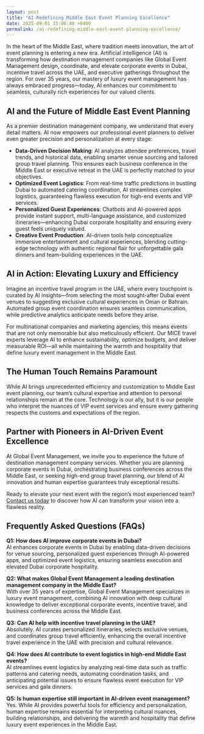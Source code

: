```yaml
---
layout: post
title: "AI Redefining Middle East Event Planning Excellence"
date: 2025-09-01 15:06:40 +0400
permalink: /ai-redefining-middle-east-event-planning-excellence/
---
```

In the heart of the Middle East, where tradition meets innovation, the art of event planning is entering a new era. Artificial intelligence (AI) is transforming how destination management companies like Global Event Management design, coordinate, and elevate corporate events in Dubai, incentive travel across the UAE, and executive gatherings throughout the region. For over 35 years, our mastery of luxury event management has always embraced progress—today, AI enhances our commitment to seamless, culturally rich experiences for our valued clients.

## AI and the Future of Middle East Event Planning

As a premier destination management company, we understand that every detail matters. AI now empowers our professional event planners to deliver even greater precision and personalization at every stage:

- **Data-Driven Decision Making**: AI analyzes attendee preferences, travel trends, and historical data, enabling smarter venue sourcing and tailored group travel planning. This ensures each business conference in the Middle East or executive retreat in the UAE is perfectly matched to your objectives.
- **Optimized Event Logistics**: From real-time traffic predictions in bustling Dubai to automated catering coordination, AI streamlines complex logistics, guaranteeing flawless execution for high-end events and VIP services.
- **Personalized Guest Experiences**: Chatbots and AI-powered apps provide instant support, multi-language assistance, and customized itineraries—enhancing Dubai corporate hospitality and ensuring every guest feels uniquely valued.
- **Creative Event Production**: AI-driven tools help conceptualize immersive entertainment and cultural experiences, blending cutting-edge technology with authentic regional flair for unforgettable gala dinners and team-building experiences in the UAE.

## AI in Action: Elevating Luxury and Efficiency

Imagine an incentive travel program in the UAE, where every touchpoint is curated by AI insights—from selecting the most sought-after Dubai event venues to suggesting exclusive cultural experiences in Oman or Bahrain. Automated group event coordination ensures seamless communication, while predictive analytics anticipate needs before they arise.

For multinational companies and marketing agencies, this means events that are not only memorable but also meticulously efficient. Our MICE travel experts leverage AI to enhance sustainability, optimize budgets, and deliver measurable ROI—all while maintaining the warmth and hospitality that define luxury event management in the Middle East.

## The Human Touch Remains Paramount

While AI brings unprecedented efficiency and customization to Middle East event planning, our team’s cultural expertise and attention to personal relationships remain at the core. Technology is our ally, but it is our people who interpret the nuances of VIP event services and ensure every gathering respects the customs and expectations of the region.

## Partner with Pioneers in AI-Driven Event Excellence

At Global Event Management, we invite you to experience the future of destination management company services. Whether you are planning corporate events in Dubai, orchestrating business conferences across the Middle East, or seeking high-end group travel planning, our blend of AI innovation and human expertise guarantees truly exceptional results.

Ready to elevate your next event with the region’s most experienced team? [Contact us today](https://geventm.com/) to discover how AI can transform your vision into a flawless reality.

## Frequently Asked Questions (FAQs)

**Q1: How does AI improve corporate events in Dubai?**  
AI enhances corporate events in Dubai by enabling data-driven decisions for venue sourcing, personalized guest experiences through AI-powered apps, and optimized event logistics, ensuring seamless execution and elevated Dubai corporate hospitality.

**Q2: What makes Global Event Management a leading destination management company in the Middle East?**  
With over 35 years of expertise, Global Event Management specializes in luxury event management, combining AI innovation with deep cultural knowledge to deliver exceptional corporate events, incentive travel, and business conferences across the Middle East.

**Q3: Can AI help with incentive travel planning in the UAE?**  
Absolutely. AI curates personalized itineraries, selects exclusive venues, and coordinates group travel efficiently, enhancing the overall incentive travel experience in the UAE with precision and cultural relevance.

**Q4: How does AI contribute to event logistics in high-end Middle East events?**  
AI streamlines event logistics by analyzing real-time data such as traffic patterns and catering needs, automating coordination tasks, and anticipating potential issues to ensure flawless event execution for VIP services and gala dinners.

**Q5: Is human expertise still important in AI-driven event management?**  
Yes. While AI provides powerful tools for efficiency and personalization, human expertise remains essential for interpreting cultural nuances, building relationships, and delivering the warmth and hospitality that define luxury event experiences in the Middle East.

<script type="application/ld+json">
{
  "@context": "https://schema.org",
  "@type": "BlogPosting",
  "headline": "AI Redefining Middle East Event Planning Excellence",
  "description": "Explore how AI is transforming corporate events, incentive travel, and luxury event management across the Middle East with Global Event Management's expert services.",
  "author": {
    "@type": "Person",
    "name": "Global Event Management"
  },
  "publisher": {
    "@type": "Person",
    "name": "Global Event Management"
  },
  "mainEntityOfPage": {
    "@type": "WebPage",
    "@id": "https://geventm.com/blog/ai-redefining-middle-east-event-planning"
  },
  "datePublished": "2024-06-01",
  "dateModified": "2024-06-01",
  "keywords": "Middle East event planning, corporate events in Dubai, destination management company, incentive travel UAE, business conferences Middle East, luxury event management, group travel planning, event logistics, cultural experiences, Dubai corporate hospitality",
  "articleBody": "In the heart of the Middle East, where tradition meets innovation, the art of event planning is entering a new era. Artificial intelligence (AI) is transforming how destination management companies like Global Event Management design, coordinate, and elevate corporate events in Dubai, incentive travel across the UAE, and executive gatherings throughout the region. For over 35 years, our mastery of luxury event management has always embraced progress—today, AI enhances our commitment to seamless, culturally rich experiences for our valued clients.\n\nAI and the Future of Middle East Event Planning\n\nAs a premier destination management company, we understand that every detail matters. AI now empowers our professional event planners to deliver even greater precision and personalization at every stage:\n\n- Data-Driven Decision Making: AI analyzes attendee preferences, travel trends, and historical data, enabling smarter venue sourcing and tailored group travel planning. This ensures each business conference in the Middle East or executive retreat in the UAE is perfectly matched to your objectives.\n- Optimized Event Logistics: From real-time traffic predictions in bustling Dubai to automated catering coordination, AI streamlines complex logistics, guaranteeing flawless execution for high-end events and VIP services.\n- Personalized Guest Experiences: Chatbots and AI-powered apps provide instant support, multi-language assistance, and customized itineraries—enhancing Dubai corporate hospitality and ensuring every guest feels uniquely valued.\n- Creative Event Production: AI-driven tools help conceptualize immersive entertainment and cultural experiences, blending cutting-edge technology with authentic regional flair for unforgettable gala dinners and team-building experiences in the UAE.\n\nAI in Action: Elevating Luxury and Efficiency\n\nImagine an incentive travel program in the UAE, where every touchpoint is curated by AI insights—from selecting the most sought-after Dubai event venues to suggesting exclusive cultural experiences in Oman or Bahrain. Automated group event coordination ensures seamless communication, while predictive analytics anticipate needs before they arise.\n\nFor multinational companies and marketing agencies, this means events that are not only memorable but also meticulously efficient. Our MICE travel experts leverage AI to enhance sustainability, optimize budgets, and deliver measurable ROI—all while maintaining the warmth and hospitality that define luxury event management in the Middle East.\n\nThe Human Touch Remains Paramount\n\nWhile AI brings unprecedented efficiency and customization to Middle East event planning, our team’s cultural expertise and attention to personal relationships remain at the core. Technology is our ally, but it is our people who interpret the nuances of VIP event services and ensure every gathering respects the customs and expectations of the region.\n\nPartner with Pioneers in AI-Driven Event Excellence\n\nAt Global Event Management, we invite you to experience the future of destination management company services. Whether you are planning corporate events in Dubai, orchestrating business conferences across the Middle East, or seeking high-end group travel planning, our blend of AI innovation and human expertise guarantees truly exceptional results.\n\nReady to elevate your next event with the region’s most experienced team? Contact us today to discover how AI can transform your vision into a flawless reality."
}
</script>

<script type="application/ld+json">
{
  "@context": "https://schema.org",
  "@type": "FAQPage",
  "mainEntity": [
    {
      "@type": "Question",
      "name": "How does AI improve corporate events in Dubai?",
      "acceptedAnswer": {
        "@type": "Answer",
        "text": "AI enhances corporate events in Dubai by enabling data-driven decisions for venue sourcing, personalized guest experiences through AI-powered apps, and optimized event logistics, ensuring seamless execution and elevated Dubai corporate hospitality."
      }
    },
    {
      "@type": "Question",
      "name": "What makes Global Event Management a leading destination management company in the Middle East?",
      "acceptedAnswer": {
        "@type": "Answer",
        "text": "With over 35 years of expertise, Global Event Management specializes in luxury event management, combining AI innovation with deep cultural knowledge to deliver exceptional corporate events, incentive travel, and business conferences across the Middle East."
      }
    },
    {
      "@type": "Question",
      "name": "Can AI help with incentive travel planning in the UAE?",
      "acceptedAnswer": {
        "@type": "Answer",
        "text": "Absolutely. AI curates personalized itineraries, selects exclusive venues, and coordinates group travel efficiently, enhancing the overall incentive travel experience in the UAE with precision and cultural relevance."
      }
    },
    {
      "@type": "Question",
      "name": "How does AI contribute to event logistics in high-end Middle East events?",
      "acceptedAnswer": {
        "@type": "Answer",
        "text": "AI streamlines event logistics by analyzing real-time data such as traffic patterns and catering needs, automating coordination tasks, and anticipating potential issues to ensure flawless event execution for VIP services and gala dinners."
      }
    },
    {
      "@type": "Question",
      "name": "Is human expertise still important in AI-driven event management?",
      "acceptedAnswer": {
        "@type": "Answer",
        "text": "Yes. While AI provides powerful tools for efficiency and personalization, human expertise remains essential for interpreting cultural nuances, building relationships, and delivering the warmth and hospitality that define luxury event experiences in the Middle East."
      }
    }
  ]
}
</script>